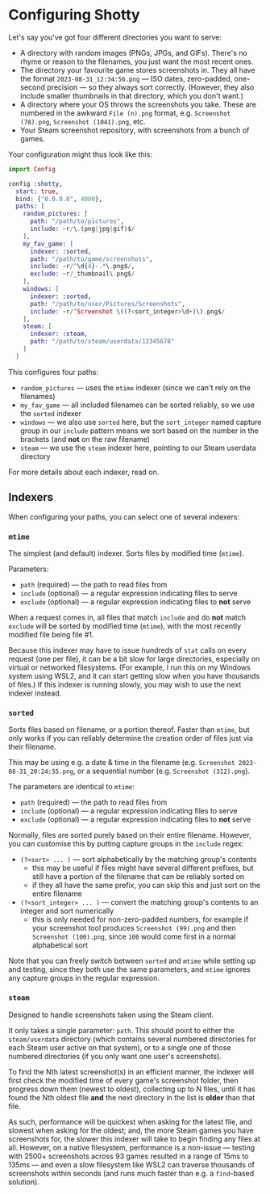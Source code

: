 # Configuring Shotty

Let's say you've got four different directories you want to serve:

 * A directory with random images (PNGs, JPGs, and GIFs).  There's no rhyme or reason to the filenames, you just want the most recent ones.
 * The directory your favourite game stores screenshots in.  They all have the format `2023-08-31_12:34:56.png` — ISO dates, zero-padded, one-second precision — so they always sort correctly.  (However, they also include smaller thumbnails in that directory, which you don't want.)
 * A directory where your OS throws the screenshots you take.  These are numbered in the awkward `File (n).png` format, e.g. `Screenshot (78).png`, `Screenshot (1041).png`, etc.
 * Your Steam screenshot repository, with screenshots from a bunch of games.

Your configuration might thus look like this:

```elixir
import Config

config :shotty,
  start: true,
  bind: {"0.0.0.0", 4000},
  paths: [
    random_pictures: [
      path: "/path/to/pictures",
      include: ~r/\.(png|jpg|gif)$/
    ],
    my_fav_game: [
      indexer: :sorted,
      path: "/path/to/game/screenshots",
      include: ~r/^\d{4}-.*\.png$/,
      exclude: ~r/_thumbnail\.png$/
    ],
    windows: [
      indexer: :sorted,
      path: "/path/to/user/Pictures/Screenshots",
      include: ~r/^Screenshot \((?<sort_integer>\d+)\).png$/
    ],
    steam: [
      indexer: :steam,
      path: "/path/to/steam/userdata/12345678"
    ]
  ]
```

This configures four paths:

  * `random_pictures` — uses the `mtime` indexer (since we can't rely on the filenames)
  * `my_fav_game` — all included filenames can be sorted reliably, so we use the `sorted` indexer
  * `windows` — we also use `sorted` here, but the `sort_integer` named capture group in our `include` pattern means we sort based on the number in the brackets (and **not** on the raw filename)
  * `steam` — we use the `steam` indexer here, pointing to our Steam userdata directory

For more details about each indexer, read on.

## Indexers

When configuring your paths, you can select one of several indexers:

### `mtime`

The simplest (and default) indexer.  Sorts files by modified time (`mtime`).

Parameters:

 * `path` (required) — the path to read files from
 * `include` (optional) — a regular expression indicating files to serve
 * `exclude` (optional) — a regular expression indicating files to **not** serve

When a request comes in, all files that match `include` and do **not** match `exclude` will be sorted by modified time (`mtime`), with the most recently modified file being file #1.

Because this indexer may have to issue hundreds of `stat` calls on every request (one per file), it can be a bit slow for large directories, especially on virtual or networked filesystems.  (For example, I run this on my Windows system using WSL2, and it can start getting slow when you have thousands of files.)  If this indexer is running slowly, you may wish to use the next indexer instead.

### `sorted`

Sorts files based on filename, or a portion thereof.  Faster than `mtime`, but only works if you can reliably determine the creation order of files just via their filename.

This may be using e.g. a date & time in the filename (e.g. `Screenshot 2023-08-31_20:24:55.png`, or a sequential number (e.g. `Screenshot (312).png`).

The parameters are identical to `mtime`:

 * `path` (required) — the path to read files from
 * `include` (optional) — a regular expression indicating files to serve
 * `exclude` (optional) — a regular expression indicating files to **not** serve

Normally, files are sorted purely based on their entire filename.  However, you can customise this by putting capture groups in the `include` regex:

 * `(?<sort> ... )` — sort alphabetically by the matching group's contents
   * this may be useful if files might have several different prefixes, but still have a portion of the filename that can be reliably sorted on
   * if they all have the same prefix, you can skip this and just sort on the entire filename
 * `(?<sort_integer> ... )` — convert the matching group's contents to an integer and sort numerically
   * this is only needed for non-zero-padded numbers, for example if your screenshot tool produces `Screenshot (99).png` and then `Screenshot (100).png`, since `100` would come first in a normal alphabetical sort

Note that you can freely switch between `sorted` and `mtime` while setting up and testing, since they both use the same parameters, and `mtime` ignores any capture groups in the regular expression.

### `steam`

Designed to handle screenshots taken using the Steam client.

It only takes a single parameter: `path`.  This should point to either the `steam/userdata` directory (which contains several numbered directories for each Steam user active on that system), or to a single one of those numbered directories (if you only want one user's screenshots).

To find the Nth latest screenshot(s) in an efficient manner, the indexer will first check the modified time of every game's screenshot folder, then progress down them (newest to oldest), collecting up to N files, until it has found the Nth oldest file **and** the next directory in the list is **older** than that file.

As such, performance will be quickest when asking for the latest file, and slowest when asking for the oldest; and, the more Steam games you have screenshots for, the slower this indexer will take to begin finding any files at all.  However, on a native filesystem, performance is a non-issue — testing with 2500+ screenshots across 93 games resulted in a range of 15ms to 135ms — and even a slow filesystem like WSL2 can traverse thousands of screenshots within seconds (and runs much faster than e.g. a `find`-based solution).
